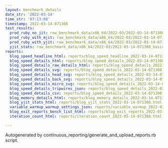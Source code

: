 ```yaml
---
layout: benchmark_details
date_str: '2022-03-14'
time_str: '07:13:08'
timestamp: 2022-03-14-071308
test_results:
  prod_ruby_no_jit: raw_benchmark_data/x86_64/2022-03/2022-03-14-071308_basic_benchmark_prod_ruby_no_jit.json
  prod_ruby_with_mjit: raw_benchmark_data/x86_64/2022-03/2022-03-14-071308_basic_benchmark_prod_ruby_with_mjit.json
  prod_ruby_with_yjit: raw_benchmark_data/x86_64/2022-03/2022-03-14-071308_basic_benchmark_prod_ruby_with_yjit.json
  yjit_stats: raw_benchmark_data/x86_64/2022-03/2022-03-14-071308_basic_benchmark_yjit_stats.json
reports:
  blog_speed_headline_html: reports/blog_speed_headline_2022-03-14-071308.html
  blog_speed_details_html: reports/blog_speed_details_2022-03-14-071308.html
  blog_speed_details_raw_details_html: reports/blog_speed_details_2022-03-14-071308.raw_details.html
  blog_speed_details_svg: reports/blog_speed_details_2022-03-14-071308.svg
  blog_speed_details_head_svg: reports/blog_speed_details_2022-03-14-071308.head.svg
  blog_speed_details_back_svg: reports/blog_speed_details_2022-03-14-071308.back.svg
  blog_speed_details_micro_svg: reports/blog_speed_details_2022-03-14-071308.micro.svg
  blog_speed_details_tripwires_json: reports/blog_speed_details_2022-03-14-071308.tripwires.json
  blog_speed_details_csv: reports/blog_speed_details_2022-03-14-071308.csv
  blog_memory_details_html: reports/blog_memory_details_2022-03-14-071308.html
  blog_yjit_stats_html: reports/blog_yjit_stats_2022-03-14-071308.html
  variable_warmup_warmup_settings_json: reports/variable_warmup_2022-03-14-071308.warmup_settings.json
  blog_exit_reports_bench_list_html: reports/blog_exit_reports_2022-03-14-071308.bench_list.html
  iteration_count_html: reports/iteration_count_2022-03-14-071308.html

---
```

Autogenerated by continuous_reporting/generate_and_upload_reports.rb script.
